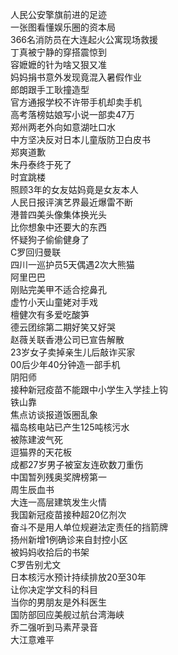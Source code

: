 人民公安擎旗前进的足迹  
一张图看懂娱乐圈的资本局  
366名消防员在大连起火公寓现场救援  
丁真被宁静的穿搭震惊到  
容嬷嬷的针为啥又狠又准  
妈妈捐书意外发现竟混入暑假作业  
郎朗跟手工耿撞造型  
官方通报学校不许带手机却卖手机  
高考落榜姑娘写小说一部卖47万  
郑州两老外向如意湖吐口水  
中方坚决反对日本儿童版防卫白皮书  
郑爽道歉  
朱丹泰终于死了  
时宜跳楼  
照顾3年的女友姑妈竟是女友本人  
人民日报评演艺界最近爆雷不断  
港普四美头像集体换光头  
比你想象中还要大的东西  
怀疑狗子偷偷健身了  
C罗回归曼联  
四川一巡护员5天偶遇2次大熊猫  
阿里巴巴  
刚贴完美甲不适合挖鼻孔  
虚竹小天山童姥对手戏  
檀健次有多爱吃酸笋  
德云团综第二期好笑又好哭  
赵薇关联香港公司已宣告解散  
23岁女子卖掉亲生儿后敲诈买家  
00后少年40分钟造一部手机  
阴阳师  
接种新冠疫苗不能跟中小学生入学挂上钩  
铁山靠  
焦点访谈报道饭圈乱象  
福岛核电站已产生125吨核污水  
被陈建波气死  
逗猫界的天花板  
成都27岁男子被室友连砍数刀重伤  
中国暂列残奥奖牌榜第一  
周生辰血书  
大连一高层建筑发生火情  
我国新冠疫苗接种超20亿剂次  
奋斗不是用人单位规避法定责任的挡箭牌  
扬州新增1例确诊来自封控小区  
被妈妈收拾后的书架  
C罗告别尤文  
日本核污水预计持续排放20至30年  
让你决定学文科的科目  
当你的男朋友是外科医生  
国防部回应美舰过航台湾海峡  
乔二强听到马素芹录音  
大江意难平  
